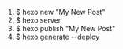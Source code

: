 1. $ hexo new "My New Post"
1. $ hexo server
1. $ hexo publish "My New Post"
1. $ hexo generate --deploy